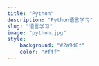 ```yaml
---
title: "Python"
description: "Python语言学习"
slug: "语言学习"
image: "python.jpg"
style:
    background: "#2a9d8f"
    color: "#fff"
---
```

